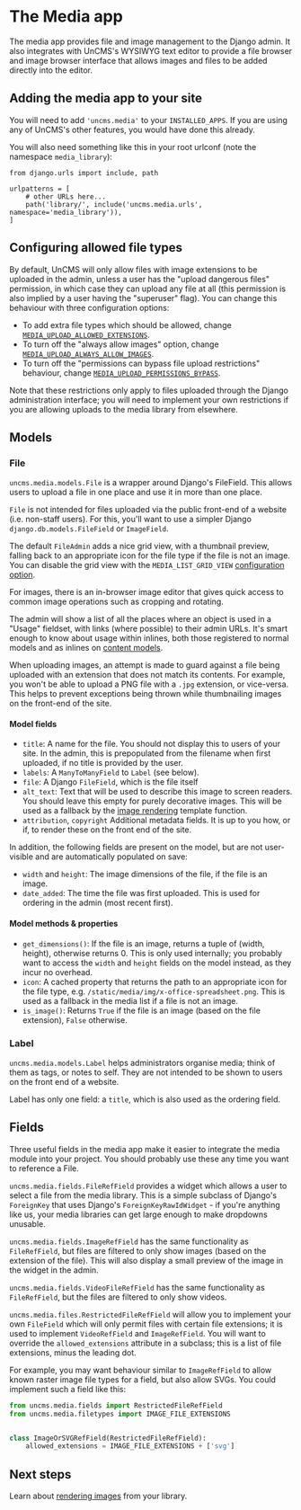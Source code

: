 # The Media app

The media app provides file and image management to the Django admin.
It also integrates with UnCMS's WYSIWYG text editor to provide a file browser and image browser interface that allows images and files to be added directly into the editor.

## Adding the media app to your site

You will need to add `'uncms.media'` to your `INSTALLED_APPS`.
If you are using any of UnCMS's other features,
you would have done this already.

You will also need something like this in your root urlconf (note the namespace `media_library`):

```
from django.urls import include, path

urlpatterns = [
    # other URLs here...
    path('library/', include('uncms.media.urls', namespace='media_library')),
]

```

## Configuring allowed file types

By default, UnCMS will only allow files with image extensions to be uploaded in the admin,
unless a user has the "upload dangerous files" permission, in which case they can upload any file at all
(this permission is also implied by a user having the "superuser" flag).
You can change this behaviour with three configuration options:

* To add extra file types which should be allowed, change [`MEDIA_UPLOAD_ALLOWED_EXTENSIONS`](configuration.md?id=MEDIA_UPLOAD_ALLOWED_EXTENSIONS).
* To turn off the "always allow images" option, change [`MEDIA_UPLOAD_ALWAYS_ALLOW_IMAGES`](configuration.md?id=MEDIA_UPLOAD_ALWAYS_ALLOW_IMAGES).
* To turn off the "permissions can bypass file upload restrictions" behaviour, change [`MEDIA_UPLOAD_PERMISSIONS_BYPASS`](configuration.md?id=MEDIA_UPLOAD_PERMISSIONS_BYPASS).

Note that these restrictions only apply to files uploaded through the Django administration interface;
you will need to implement your own restrictions if you are allowing uploads to the media library from elsewhere.

## Models

### File

`uncms.media.models.File` is a wrapper around Django's FileField.
This allows users to upload a file in one place and use it in more than one place.

`File` is not intended for files uploaded via the public front-end of a website (i.e. non-staff users).
For this, you'll want to use a simpler Django `django.db.models.FileField` or `ImageField`.

The default `FileAdmin` adds a nice grid view, with a thumbnail preview, falling back to an appropriate icon for the file type if the file is not an image. You can disable the grid view with the `MEDIA_LIST_GRID_VIEW` [configuration option](configuration.md).

For images, there is an in-browser image editor that gives quick access to common image operations such as cropping and rotating.

The admin will show a list of all the places where an object is used in a "Usage" fieldset, with links (where possible) to their admin URLs.
It's smart enough to know about usage within inlines, both those registered to normal models and as inlines on [content models](pages-app.md).

When uploading images, an attempt is made to guard against a file being uploaded with an extension that does not match its contents.
For example, you won't be able to upload a PNG file with a `.jpg` extension, or vice-versa.
This helps to prevent exceptions being thrown while thumbnailing images on the front-end of the site.

#### Model fields

* `title`: A name for the file.
You should not display this to users of your site.
In the admin, this is prepopulated from the filename when first uploaded, if no title is provided by the user.
* `labels`: A `ManyToManyField` to `Label` (see below).
* `file`: A Django `FileField`, which is the file itself
* `alt_text`: Text that will be used to describe this image to screen readers.
You should leave this empty for purely decorative images.
This will be used as a fallback by the [image rendering](rendering-images.md) template function.
* `attribution`, `copyright` Additional metadata fields.
It is up to you how, or if, to render these on the front end of the site.

In addition, the following fields are present on the model, but are not user-visible and are automatically populated on save:

* `width` and `height`: The image dimensions of the file, if the file is an image.
* `date_added`: The time the file was first uploaded. This is used for ordering in the admin (most recent first).

#### Model methods & properties

* `get_dimensions()`: If the file is an image, returns a tuple of (width, height), otherwise returns 0.
This is only used internally; you probably want to access the `width` and `height` fields on the model instead, as they incur no overhead.
* `icon`: A cached property that returns the path to an appropriate icon for the file type, e.g. `/static/media/img/x-office-spreadsheet.png`. This is used as a fallback in the media list if a file is not an image.
* `is_image()`: Returns `True` if the file is an image (based on the file extension), `False` otherwise.

### Label

`uncms.media.models.Label` helps administrators organise media;
think of them as tags, or notes to self.
They are not intended to be shown to users on the front end of a website.

Label has only one field: a `title`, which is also used as the ordering field.

## Fields

Three useful fields in the media app make it easier to integrate the media module into your project.
You should probably use these any time you want to reference a File.

`uncms.media.fields.FileRefField` provides a widget which allows a user to select a file from the media library.
This is a simple subclass of Django's `ForeignKey` that uses Django's `ForeignKeyRawIdWidget` -
if you're anything like us, your media libraries can get large enough to make dropdowns unusable.

`uncms.media.fields.ImageRefField` has the same functionality as `FileRefField`, but files are filtered to only show images (based on the extension of the file).
This will also display a small preview of the image in the widget in the admin.

`uncms.media.fields.VideoFileRefField` has the same functionality as `FileRefField`, but the files are filtered to only show videos.

`uncms.media.files.RestrictedFileRefField` will allow you to implement your own `FileField` which will only permit files with certain file extensions; it is used to implement `VideoRefField` and `ImageRefField`.
You will want to override the `allowed_extensions` attribute in a subclass;
this is a list of file extensions, minus the leading dot.

For example, you may want behaviour similar to `ImageRefField` to allow known raster image file types for a field, but also allow SVGs. You could implement such a field like this:

```python
from uncms.media.fields import RestrictedFileRefField
from uncms.media.filetypes import IMAGE_FILE_EXTENSIONS


class ImageOrSVGRefField(RestrictedFileRefField):
    allowed_extensions = IMAGE_FILE_EXTENSIONS + ['svg']
```


## Next steps

Learn about [rendering images](rendering-images.md) from your library.
